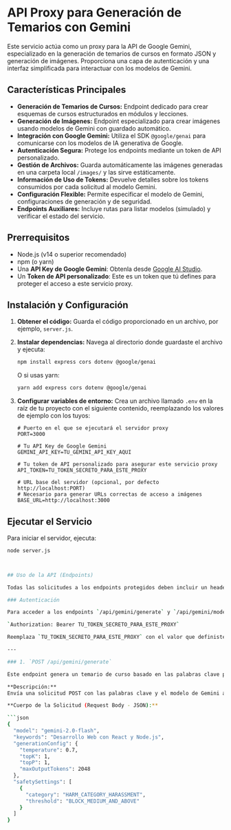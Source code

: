 # API Proxy para Generación de Temarios con Gemini

Este servicio actúa como un proxy para la API de Google Gemini, especializado en la generación de temarios de cursos en formato JSON y generación de imágenes. Proporciona una capa de autenticación y una interfaz simplificada para interactuar con los modelos de Gemini.

## Características Principales

* **Generación de Temarios de Cursos:** Endpoint dedicado para crear esquemas de cursos estructurados en módulos y lecciones.
* **Generación de Imágenes:** Endpoint especializado para crear imágenes usando modelos de Gemini con guardado automático.
* **Integración con Google Gemini:** Utiliza el SDK `@google/genai` para comunicarse con los modelos de IA generativa de Google.
* **Autenticación Segura:** Protege los endpoints mediante un token de API personalizado.
* **Gestión de Archivos:** Guarda automáticamente las imágenes generadas en una carpeta local `/images/` y las sirve estáticamente.
* **Información de Uso de Tokens:** Devuelve detalles sobre los tokens consumidos por cada solicitud al modelo Gemini.
* **Configuración Flexible:** Permite especificar el modelo de Gemini, configuraciones de generación y de seguridad.
* **Endpoints Auxiliares:** Incluye rutas para listar modelos (simulado) y verificar el estado del servicio.

## Prerrequisitos

* Node.js (v14 o superior recomendado)
* npm (o yarn)
* Una **API Key de Google Gemini**: Obtenla desde [Google AI Studio](https://aistudio.google.com/app/apikey).
* Un **Token de API personalizado**: Este es un token que tú defines para proteger el acceso a este servicio proxy.

## Instalación y Configuración

1.  **Obtener el código:**
    Guarda el código proporcionado en un archivo, por ejemplo, `server.js`.

2.  **Instalar dependencias:**
    Navega al directorio donde guardaste el archivo y ejecuta:
    ```bash
    npm install express cors dotenv @google/genai
    ```
    O si usas yarn:
    ```bash
    yarn add express cors dotenv @google/genai
    ```

3.  **Configurar variables de entorno:**
    Crea un archivo llamado `.env` en la raíz de tu proyecto con el siguiente contenido, reemplazando los valores de ejemplo con los tuyos:

    ```env
    # Puerto en el que se ejecutará el servidor proxy
    PORT=3000

    # Tu API Key de Google Gemini
    GEMINI_API_KEY=TU_GEMINI_API_KEY_AQUI

    # Tu token de API personalizado para asegurar este servicio proxy
    API_TOKEN=TU_TOKEN_SECRETO_PARA_ESTE_PROXY

    # URL base del servidor (opcional, por defecto http://localhost:PORT)
    # Necesario para generar URLs correctas de acceso a imágenes
    BASE_URL=http://localhost:3000
    ```

## Ejecutar el Servicio

Para iniciar el servidor, ejecuta:

```bash
node server.js



## Uso de la API (Endpoints)

Todas las solicitudes a los endpoints protegidos deben incluir un header de autenticación.

### Autenticación

Para acceder a los endpoints `/api/gemini/generate` y `/api/gemini/models`, debes incluir el siguiente header en tu solicitud:

`Authorization: Bearer TU_TOKEN_SECRETO_PARA_ESTE_PROXY`

Reemplaza `TU_TOKEN_SECRETO_PARA_ESTE_PROXY` con el valor que definiste para `API_TOKEN` en tu archivo `.env`.

---

### 1. `POST /api/gemini/generate`

Este endpoint genera un temario de curso basado en las palabras clave proporcionadas.

**Descripción:**
Envía una solicitud POST con las palabras clave y el modelo de Gemini a utilizar. El servicio utiliza un prompt de sistema predefinido (ver `SYSTEM_PROMPT_TEMPLATE` en el código) para instruir al modelo Gemini sobre cómo generar el temario en formato JSON, incluyendo un título de curso, siete módulos y un total de 25 a 40 lecciones distribuidas entre los módulos.

**Cuerpo de la Solicitud (Request Body - JSON):**

```json
{
  "model": "gemini-2.0-flash",
  "keywords": "Desarrollo Web con React y Node.js",
  "generationConfig": {
    "temperature": 0.7,
    "topK": 1,
    "topP": 1,
    "maxOutputTokens": 2048
  },
  "safetySettings": [
    {
      "category": "HARM_CATEGORY_HARASSMENT",
      "threshold": "BLOCK_MEDIUM_AND_ABOVE"
    }
  ]
}